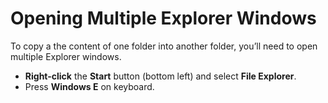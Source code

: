 # Opening Multiple Explorer Windows

To copy a the content of one folder into another folder, you’ll need to open multiple Explorer windows.

* **Right-click** the **Start** button (bottom left) and select **File Explorer**.&#x20;
* Press **Windows E** on keyboard.
